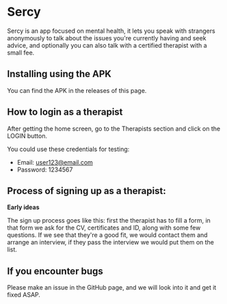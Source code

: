 # Sercy

Sercy is an app focused on mental health, it lets you speak with strangers anonymously to talk about
the issues you're currently having and seek advice, and optionally you can also talk with a certified
therapist with a small fee.

## Installing using the APK

You can find the APK in the releases of this page.

## How to login as a therapist

After getting the home screen, go to the Therapists section and click on the LOGIN button.

You could use these credentials for testing:

* Email: user123@email.com
* Password: 1234567

## Process of signing up as a therapist:

**Early ideas**


The sign up process goes like this:
first the therapist has to fill a form, in that form we ask for the CV, certificates and ID, along with some few questions.
If we see that they're a good fit, we would contact them and arrange an interview, if they pass the interview we would put them on the list.


## If you encounter bugs

Please make an issue in the GitHub page, and we will look into it and get it fixed ASAP.

